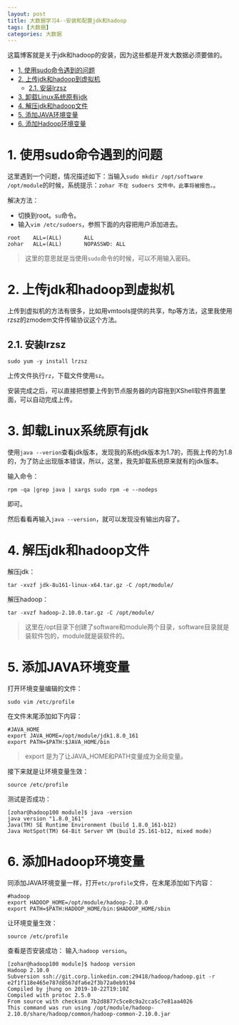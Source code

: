 ```yaml
---
layout: post
title: 大数据学习4--安装和配置jdk和hadoop
tags: [大数据]
categories: 大数据
---
```


这篇博客就是关于jdk和hadoop的安装，因为这些都是开发大数据必须要做的。

<!-- TOC -->

- [1. 使用sudo命令遇到的问题](#1-%e4%bd%bf%e7%94%a8sudo%e5%91%bd%e4%bb%a4%e9%81%87%e5%88%b0%e7%9a%84%e9%97%ae%e9%a2%98)
- [2. 上传jdk和hadoop到虚拟机](#2-%e4%b8%8a%e4%bc%a0jdk%e5%92%8chadoop%e5%88%b0%e8%99%9a%e6%8b%9f%e6%9c%ba)
  - [2.1. 安装lrzsz](#21-%e5%ae%89%e8%a3%85lrzsz)
- [3. 卸载Linux系统原有jdk](#3-%e5%8d%b8%e8%bd%bdlinux%e7%b3%bb%e7%bb%9f%e5%8e%9f%e6%9c%89jdk)
- [4. 解压jdk和hadoop文件](#4-%e8%a7%a3%e5%8e%8bjdk%e5%92%8chadoop%e6%96%87%e4%bb%b6)
- [5. 添加JAVA环境变量](#5-%e6%b7%bb%e5%8a%a0java%e7%8e%af%e5%a2%83%e5%8f%98%e9%87%8f)
- [6. 添加Hadoop环境变量](#6-%e6%b7%bb%e5%8a%a0hadoop%e7%8e%af%e5%a2%83%e5%8f%98%e9%87%8f)

<!-- /TOC -->

# 1. 使用sudo命令遇到的问题

这里遇到一个问题，情况描述如下：当输入`sudo mkdir /opt/software /opt/module`的时候，系统提示：`zohar 不在 sudoers 文件中。此事将被报告。`。

解决方法：
* 切换到root。`su`命令。
* 输入`vim /etc/sudoers`，参照下面的内容把用户添加进去。

```
root    ALL=(ALL)       ALL
zohar   ALL=(ALL)       NOPASSWD: ALL
```
> 这里的意思就是当使用`sudo`命令的时候，可以不用输入密码。

# 2. 上传jdk和hadoop到虚拟机

上传到虚拟机的方法有很多，比如用vmtools提供的共享，ftp等方法，这里我使用rzsz的zmodem文件传输协议这个方法。

## 2.1. 安装lrzsz

```
sudo yum -y install lrzsz
```

上传文件执行`rz`，下载文件使用`sz`。

安装完成之后，可以直接把想要上传到节点服务器的内容拖到XShell软件界面里面，可以自动完成上传。

# 3. 卸载Linux系统原有jdk

使用`java --verion`查看jdk版本，发现我的系统jdk版本为1.7的，而我上传的为1.8的，为了防止出现版本错误，所以，这里，我先卸载系统原来就有的jdk版本。

输入命令：
```
rpm -qa |grep java | xargs sudo rpm -e --nodeps
```
即可。

然后看看再输入`java --version`，就可以发现没有输出内容了。

# 4. 解压jdk和hadoop文件

解压jdk：
```
tar -xvzf jdk-8u161-linux-x64.tar.gz -C /opt/module/
```
解压hadoop：
```
tar -xvzf hadoop-2.10.0.tar.gz -C /opt/module/
```
> 这里在/opt目录下创建了software和module两个目录，software目录就是装软件包的，module就是装软件的。

# 5. 添加JAVA环境变量

打开环境变量编辑的文件：
```
sudo vim /etc/profile
```

在文件末尾添加如下内容：
```
#JAVA_HOME
export JAVA_HOME=/opt/module/jdk1.8.0_161
export PATH=$PATH:$JAVA_HOME/bin
```
> export 是为了让JAVA_HOME和PATH变量成为全局变量。

接下来就是让环境变量生效：
```
source /etc/profile
```

测试是否成功：
```
[zohar@hadoop100 module]$ java -version
java version "1.8.0_161"
Java(TM) SE Runtime Environment (build 1.8.0_161-b12)
Java HotSpot(TM) 64-Bit Server VM (build 25.161-b12, mixed mode)
```

# 6. 添加Hadoop环境变量

同添加JAVA环境变量一样，打开`etc/profile`文件，在末尾添加如下内容：
```
#hadoop
export HADOOP_HOME=/opt/module/hadoop-2.10.0
export PATH=$PATH:HADOOP_HOME/bin:$HADOOP_HOME/sbin
```

让环境变量生效：
```
source /etc/profile
```

查看是否安装成功：
输入:`hadoop version`。
```
[zohar@hadoop100 module]$ hadoop version
Hadoop 2.10.0
Subversion ssh://git.corp.linkedin.com:29418/hadoop/hadoop.git -r e2f1f118e465e787d8567dfa6e2f3b72a0eb9194
Compiled by jhung on 2019-10-22T19:10Z
Compiled with protoc 2.5.0
From source with checksum 7b2d8877c5ce8c9a2cca5c7e81aa4026
This command was run using /opt/module/hadoop-2.10.0/share/hadoop/common/hadoop-common-2.10.0.jar
```

